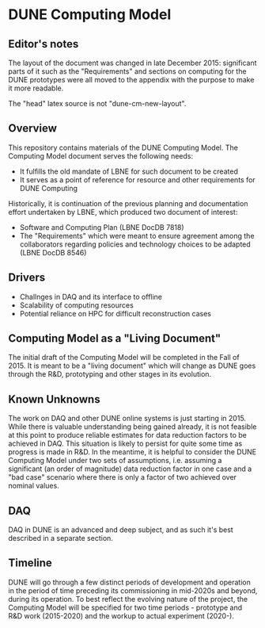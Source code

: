 # DUNE Computing Model

## Editor's notes
The layout of the document was changed in late December 2015: significant parts of it such as the "Requirements" and sections on computing for the DUNE prototypes were all moved to the appendix with the purpose to make it more readable.

The "head" latex source is not "dune-cm-new-layout".

## Overview
This repository contains materials of the DUNE Computing Model. The Computing Model
document serves the following needs:
* It fulfills the old mandate of LBNE for such document to be created
* It serves as a point of reference for resource and other requirements for DUNE Computing

Historically, it is continuation of the previous planning and documentation effort undertaken by LBNE,
which produced two document of interest:
* Software and Computing Plan (LBNE DocDB 7818)
* The "Requirements" which were meant to ensure agreement among the collaborators regarding policies and technology choices to be adapted (LBNE DocDB 8546)

## Drivers
* Challnges in DAQ and its interface to offline
* Scalability of computing resources
* Potential reliance on HPC for difficult reconstruction cases

## Computing Model as a "Living Document"
The initial draft of the Computing Model will be completed in the Fall of 2015. It is meant to be a "living document" which will change as DUNE goes through the R&D, prototyping and other stages in its evolution.

## Known Unknowns
The work on DAQ and other DUNE online systems is just starting in 2015. While there is valuable understanding being gained already, it is not feasible at this point to produce reliable estimates for data reduction factors to be achieved in DAQ. This situation is likely to persist for quite some time as progress is made in R&D. In the meantime, it is helpful to consider the DUNE Computing Model under two sets of assumptions, i.e. assuming a significant (an order of magnitude) data reduction factor in one case and a "bad case" scenario where there is only a factor of two achieved over nominal values.

## DAQ
DAQ in DUNE is an advanced and deep subject, and as such it's best described in a separate section.

## Timeline
DUNE will go through a few distinct periods of development and operation in the period of time preceding its commissioning in mid-2020s and beyond, during its operation. To best reflect the evolving nature of the project, the Computing Model will be specified for two time periods - prototype and R&D work (2015-2020) and the workup to actual experiment (2020-).



